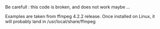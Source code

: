 Be carefull : this code is broken, and does not work maybe ...

Examples are taken from ffmpeg 4.2.2 release. Once installed on Linux, it will probably land in /usr/local/share/ffmpeg